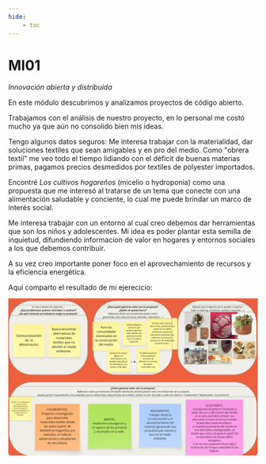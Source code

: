 ```yaml
---
hide:
    - toc
---
```


# MI01

*Innovación abierta y distribuida*

En este módulo descubrimos y analizamos proyectos de código abierto. 

Trabajamos con el análisis de nuestro proyecto, en lo personal me costó mucho ya que aún no consolido bien mis ideas. 

Tengo algunos datos seguros: 
Me interesa trabajar con la materialidad, dar soluciones textiles que sean amigables y en pro del medio. 
Como "obrera textil" me veo todo el tiempo lidiando con el déficit de buenas materias primas, pagamos precios desmedidos por textiles de polyester importados. 

 Encontré *Los cultivos hogareños*  (micelio o hydroponia) como una propuesta que me interesó 
al tratarse de un tema que conecte con una alimentación saludable y conciente, lo cual me puede brindar un marco de interés social.

  Me interesa trabajar con un entorno al cual creo debemos dar herramientas que son los niños y adolescentes. Mi idea es poder plantar esta semilla de inquietud, difundiendo informacion de valor en hogares y entornos sociales a los que debemos contribuir.  

A su vez creo importante poner foco en el aprovechamiento de recursos y la eficiencia energética.

Aquí comparto el resultado de mi ejerecicio: 

![](../images/MI01/mi01.png)








